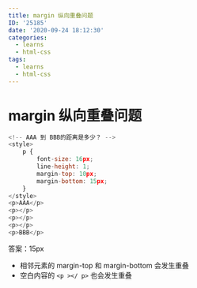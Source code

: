 ```yaml
---
title: margin 纵向重叠问题
ID: '25185'
date: '2020-09-24 18:12:30'
categories:
  - learns
  - html-css
tags:
  - learns
  - html-css
---
```


# margin 纵向重叠问题

``` js 
<!-- AAA 到 BBB的距离是多少？ -->
<style>
    p {
        font-size: 16px;
        line-height: 1;
        margin-top: 10px;
        margin-bottom: 15px;
    }
</style>
<p>AAA</p>
<p></p>
<p></p>
<p></p>
<p>BBB</p>
```

答案：15px

- 相邻元素的 margin-top 和 margin-bottom 会发生重叠
- 空白内容的 `<p ></ p>` 也会发生重叠
 
 
 
